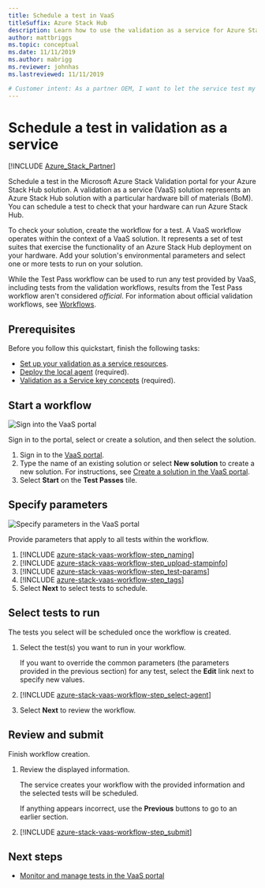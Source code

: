 ```yaml
---
title: Schedule a test in VaaS
titleSuffix: Azure Stack Hub
description: Learn how to use the validation as a service for Azure Stack Hub portal to schedule your first test.
author: mattbriggs
ms.topic: conceptual
ms.date: 11/11/2019
ms.author: mabrigg
ms.reviewer: johnhas
ms.lastreviewed: 11/11/2019

# Customer intent: As a partner OEM, I want to let the service test my hardware bill of materials to check that it can run Azure Stack Hub.
---
```


# Schedule a test in validation as a service

[!INCLUDE [Azure_Stack_Partner](./includes/azure-stack-partner-appliesto.md)]

Schedule a test in the Microsoft Azure Stack Validation portal for your Azure Stack Hub solution. A validation as a service (VaaS) solution represents an Azure Stack Hub solution with a particular hardware bill of materials (BoM). You can schedule a test to check that your hardware can run Azure Stack Hub.

To check your solution, create the workflow for a test. A VaaS workflow operates within the context of a VaaS solution. It represents a set of test suites that exercise the functionality of an Azure Stack Hub deployment on your hardware. Add your solution's environmental parameters and select one or more tests to run on your solution.

While the Test Pass workflow can be used to run any test provided by VaaS, including tests from the validation workflows, results from the Test Pass workflow aren't considered *official*. For information about official validation workflows, see [Workflows](azure-stack-vaas-key-concepts.md#workflows).

## Prerequisites

Before you follow this quickstart, finish the following tasks:

- [Set up your validation as a service resources](azure-stack-vaas-set-up-resources.md).
- [Deploy the local agent](azure-stack-vaas-local-agent.md) (required).
- [Validation as a Service key concepts](azure-stack-vaas-key-concepts.md) (required).

## Start a workflow

![Sign into the VaaS portal](media/vaas_portalsignin.png)

Sign in to the portal, select or create a solution, and then select the solution.

1. Sign in to the [VaaS portal](https://azurestackvalidation.com).
2. Type the name of an existing solution or select **New solution** to create a new solution. For instructions, see [Create a solution in the VaaS portal](azure-stack-vaas-key-concepts.md#create-a-solution-in-the-vaas-portal).
3. Select **Start** on the **Test Passes** tile.

## Specify parameters

![Specify parameters in the VaaS portal](media/vaas_test_pass_parameters.png)

Provide parameters that apply to all tests within the workflow.

1. [!INCLUDE [azure-stack-vaas-workflow-step_naming](includes/azure-stack-vaas-workflow-step_naming.md)]
2. [!INCLUDE [azure-stack-vaas-workflow-step_upload-stampinfo](includes/azure-stack-vaas-workflow-step_upload-stampinfo.md)]
3. [!INCLUDE [azure-stack-vaas-workflow-step_test-params](includes/azure-stack-vaas-workflow-step_test-params.md)]
4. [!INCLUDE [azure-stack-vaas-workflow-step_tags](includes/azure-stack-vaas-workflow-step_tags.md)]
5. Select **Next** to select tests to schedule.

## Select tests to run

The tests you select will be scheduled once the workflow is created.

1. Select the test(s) you want to run in your workflow.

    If you want to override the common parameters (the parameters provided in the previous section) for any test, select the **Edit** link next to specify new values.

1. [!INCLUDE [azure-stack-vaas-workflow-step_select-agent](includes/azure-stack-vaas-workflow-step_select-agent.md)]

1. Select **Next** to review the workflow.

## Review and submit

Finish workflow creation.

1. Review the displayed information.

    The service creates your workflow with the provided information and the selected tests will be scheduled.

    If anything appears incorrect, use the **Previous** buttons to go to an earlier section.

1. [!INCLUDE [azure-stack-vaas-workflow-step_submit](includes/azure-stack-vaas-workflow-step_submit.md)]

## Next steps

- [Monitor and manage tests in the VaaS portal](azure-stack-vaas-monitor-test.md)
